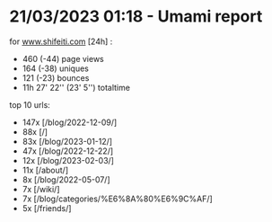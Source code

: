 # 21/03/2023 01:18 - Umami report
for www.shifeiti.com [24h] :

 - 460 (-44) page views
 - 164 (-38) uniques
 - 121 (-23) bounces
 - 11h 27' 22'' (23' 5'') totaltime


top 10 urls:
 - 147x [/blog/2022-12-09/]
 - 88x [/]
 - 83x [/blog/2023-01-12/]
 - 47x [/blog/2022-12-22/]
 - 12x [/blog/2023-02-03/]
 - 11x [/about/]
 - 8x [/blog/2022-05-07/]
 - 7x [/wiki/]
 - 7x [/blog/categories/%E6%8A%80%E6%9C%AF/]
 - 5x [/friends/]


